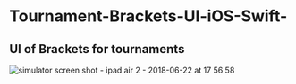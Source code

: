 # Tournament-Brackets-UI-iOS-Swift-
## UI of Brackets for tournaments 
![simulator screen shot - ipad air 2 - 2018-06-22 at 17 56 58](https://user-images.githubusercontent.com/40492377/41776537-c106a48e-7645-11e8-8ee4-09c3548eecb2.png)

